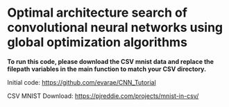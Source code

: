 # Optimal architecture search of convolutional neural networks using global optimization algorithms

**To run this code, please download the CSV mnist data and replace the filepath variables in the main function to match your CSV directory.**


Initial code:
https://github.com/evarae/CNN_Tutorial

CSV MNIST Download:
https://pjreddie.com/projects/mnist-in-csv/

